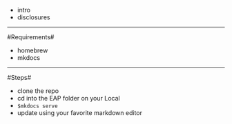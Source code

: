 - intro
- disclosures
---

#Requirements#
- homebrew
- mkdocs

---
#Steps#
- clone the repo
- cd into the EAP folder on your Local
- ```$mkdocs serve```
- update using your favorite markdown editor
